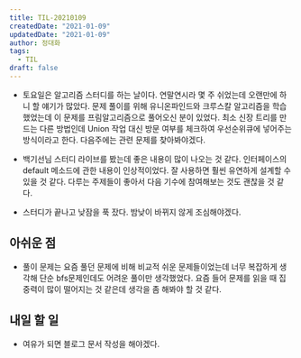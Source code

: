 ```yaml
---
title: TIL-20210109
createdDate: "2021-01-09"
updatedDate: "2021-01-09"
author: 정대화
tags:
  - TIL
draft: false
---
```


- 토요일은 알고리즘 스터디를 하는 날이다. 연말연시라 몇 주 쉬었는데 오랜만에 하니 할 얘기가 많았다. 문제 풀이를 위해 유니온파인드와 크루스칼 알고리즘을 학습했었는데 이 문제를 프림알고리즘으로 풀어오신 분이 있었다. 최소 신장 트리를 만드는 다른 방법인데 Union 작업 대신 방문 여부를 체크하여 우선순위큐에 넣어주는 방식이라고 한다. 다음주에는 관련 문제를 찾아봐야겠다.

- 백기선님 스터디 라이브를 봤는데 좋은 내용이 많이 나오는 것 같다. 인터페이스의 default 메소드에 관한 내용이 인상적이었다. 잘 사용하면 훨씬 유연하게 설계할 수 있을 것 같다. 다루는 주제들이 좋아서 다음 기수에 참여해보는 것도 괜찮을 것 같다.

- 스터디가 끝나고 낮잠을 푹 잤다. 밤낮이 바뀌지 않게 조심해야겠다.

## 아쉬운 점

- 풀이 문제는 요즘 풀던 문제에 비해 비교적 쉬운 문제들이었는데 너무 복잡하게 생각해 단순 bfs문제인데도 어려운 풀이만 생각했었다. 요즘 들어 문제를 읽을 때 집중력이 많이 떨어지는 것 같은데 생각을 좀 해봐야 할 것 같다.

## 내일 할 일

- 여유가 되면 블로그 문서 작성을 해야겠다.

